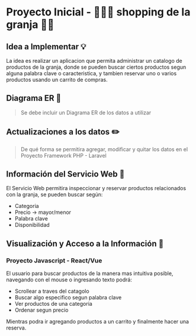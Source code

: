 # Proyecto Inicial - 🐄🧑‍🌾 shopping de la granja 🥩🥛

## Idea a Implementar 💡

La idea es realizar un aplicacion que permita administrar un catalogo de productos de la granja, donde se pueden buscar ciertos productos segun alguna palabra clave o caracteristica, y tambien reservar uno o varios productos usando un carrito de compras.

## Diagrama ER 👷

> Se debe incluir un Diagrama ER de los datos a utilizar

## Actualizaciones a los datos ✏️

> De qué forma se permitira agregar, modificar y quitar los datos en el Proyecto Framework PHP - Laravel

## Información del Servicio Web 📰

El Servicio Web permitira inspeccionar y reservar productos relacionados con la granja, se pueden buscar según:
  * Categoria
  * Precio -> mayor/menor
  * Palabra clave
  * Disponibilidad

## Visualización y Acceso a la Información 👀

### Proyecto Javascript - React/Vue

El usuario para buscar productos de la manera mas intuitiva posible, navegando con el mouse o ingresando texto podrá:
  * Scrollear a traves del catagolo
  * Buscar algo especifico segun palabra clave
  * Ver productos de una categoria
  * Ordenar segun precio

Mientras podra ir agregando productos a un carrito y finalmente hacer una reserva.

